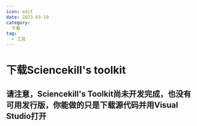 ```yaml
---
icon: edit
date: 2023-03-19
category:
  下载
tag:
  - 工具
---
```

# 下载Sciencekill's toolkit

## 请注意，Sciencekill's Toolkit尚未开发完成，也没有可用发行版，你能做的只是下载源代码并用Visual Studio打开
